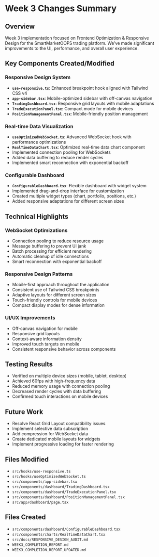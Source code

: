 # Week 3 Changes Summary

## Overview

Week 3 implementation focused on Frontend Optimization & Responsive Design for the SmartMarketOOPS trading platform. We've made significant improvements to the UI, performance, and overall user experience.

## Key Components Created/Modified

### Responsive Design System
- **`use-responsive.ts`**: Enhanced breakpoint hook aligned with Tailwind CSS v4
- **`app-sidebar.tsx`**: Mobile-optimized sidebar with off-canvas navigation
- **`TradingDashboard.tsx`**: Responsive grid layouts with mobile adaptations
- **`TradeExecutionPanel.tsx`**: Compact mode for mobile devices
- **`PositionManagementPanel.tsx`**: Mobile-friendly position management

### Real-time Data Visualization
- **`useOptimizedWebSocket.ts`**: Advanced WebSocket hook with performance optimizations
- **`RealTimeDataChart.tsx`**: Optimized real-time data chart component
- Implemented connection pooling for WebSockets
- Added data buffering to reduce render cycles
- Implemented smart reconnection with exponential backoff

### Configurable Dashboard
- **`ConfigurableDashboard.tsx`**: Flexible dashboard with widget system
- Implemented drag-and-drop interface for customization
- Created multiple widget types (chart, portfolio, positions, etc.)
- Added responsive adaptations for different screen sizes

## Technical Highlights

### WebSocket Optimizations
- Connection pooling to reduce resource usage
- Message buffering to prevent UI jank
- Batch processing for efficient rendering
- Automatic cleanup of idle connections
- Smart reconnection with exponential backoff

### Responsive Design Patterns
- Mobile-first approach throughout the application
- Consistent use of Tailwind CSS breakpoints
- Adaptive layouts for different screen sizes
- Touch-friendly controls for mobile devices
- Compact display modes for dense information

### UI/UX Improvements
- Off-canvas navigation for mobile
- Responsive grid layouts
- Context-aware information density
- Improved touch targets on mobile
- Consistent responsive behavior across components

## Testing Results
- Verified on multiple device sizes (mobile, tablet, desktop)
- Achieved 60fps with high-frequency data
- Reduced memory usage with connection pooling
- Decreased render cycles with data buffering
- Confirmed touch interactions on mobile devices

## Future Work
- Resolve React Grid Layout compatibility issues
- Implement selective data subscription
- Add compression for WebSocket data
- Create dedicated mobile layouts for widgets
- Implement progressive loading for faster rendering

## Files Modified
- `src/hooks/use-responsive.ts`
- `src/hooks/useOptimizedWebSocket.ts`
- `src/components/app-sidebar.tsx`
- `src/components/dashboard/TradingDashboard.tsx`
- `src/components/dashboard/TradeExecutionPanel.tsx`
- `src/components/dashboard/PositionManagementPanel.tsx`
- `src/app/dashboard/page.tsx`

## Files Created
- `src/components/dashboard/ConfigurableDashboard.tsx`
- `src/components/charts/RealTimeDataChart.tsx`
- `src/docs/RESPONSIVE_DESIGN_AUDIT.md`
- `WEEK3_COMPLETION_REPORT.md`
- `WEEK3_COMPLETION_REPORT_UPDATED.md` 